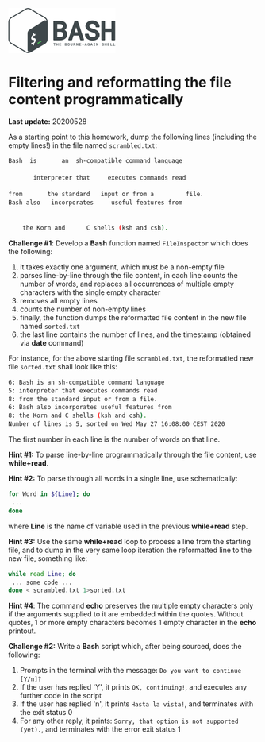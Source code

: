 ![](bash_logo.png)

# Filtering and reformatting the file content programmatically

**Last update:** 20200528

As a starting point to this homework, dump the following lines (including the empty lines!) in the file named ```scrambled.txt```:

```bash
Bash  is       an  sh-compatible command language 

       interpreter that     executes commands read 
        
from       the standard   input or from a         file.
Bash also   incorporates     useful features from 


    the Korn and      C shells (ksh and csh).
```

**Challenge #1**: Develop a **Bash** function named ```FileInspector``` which does the following:

1. it takes exactly one argument, which must be a non-empty file
2. parses line-by-line through the file content, in each line counts the number of words, and replaces all occurrences of multiple empty characters with the single empty character
3. removes all empty lines
4. counts the number of non-empty lines
5. finally, the function dumps the reformatted file content in the new file named ```sorted.txt```
6. the last line contains the number of lines, and the timestamp (obtained via **date** command)

For instance, for the above starting file ```scrambled.txt```, the reformatted new file ```sorted.txt``` shall look like this:

```bash
6: Bash is an sh-compatible command language
5: interpreter that executes commands read
8: from the standard input or from a file.
6: Bash also incorporates useful features from
8: the Korn and C shells (ksh and csh).
Number of lines is 5, sorted on Wed May 27 16:08:00 CEST 2020
```

The first number in each line is the number of words on that line.

**Hint #1:** To parse line-by-line programmatically through the file content, use **while+read**.

**Hint #2:** To parse through all words in a single line, use schematically:

```bash
for Word in ${Line}; do
 ... 
done
```

where **Line** is the name of variable used in the previous **while+read** step.

**Hint #3:** Use the same **while+read** loop to process a line from the starting file, and to dump in the very same loop iteration the reformatted line to the new file, something like:

```bash
while read Line; do
 ... some code ...
done < scrambled.txt 1>sorted.txt 
```



**Hint #4**: The command **echo** preserves the multiple empty characters only if the arguments supplied to it are embedded within the quotes. Without quotes, 1 or more empty characters becomes 1 empty character in the **echo** printout.



**Challenge #2:** Write a **Bash** script which, after being sourced, does the following:  

1. Prompts in the terminal with the message: ```Do you want to continue [Y/n]?```
2. If the user has replied 'Y', it prints ```OK, continuing!```, and executes any further code in the script
3. If the user has replied 'n', it prints ```Hasta la vista!```, and terminates with the exit status 0
4. For any other reply, it prints: ```Sorry, that option is not supported (yet).```, and terminates with the error exit status 1